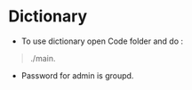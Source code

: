 # Dictionary
 
* To use dictionary open Code folder and do :
>./main.
* Password for admin is groupd.
